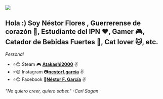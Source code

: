 ![](https://github.com/hebertdev1/hebertdev1/blob/master/javascript.gif)

## Hola :) Soy Néstor Flores , Guerrerense de corazón 🐯, Estudiante del IPN ❤️, Gamer 🎮, Catador de Bebidas Fuertes 🍺, Cat lover 🐱, etc.

_Personal_
* :star::blush: Steam 🎮 **[Atakashi2000](https://learnwithportals.com/profiles/76561198205806764)** :v:
* :star::blush: Instagram 📷**[nestorf.garcia](https://www.instagram.com/nestorf.garcia)** :v:
* :star::blush: Facebook 👥**[Néstor F. García](https://www.facebook.com/nestorantonio.floresgarcia/)** :v:

_"No quiero creer, quiero saber."_
_-Carl Sagan_

<!--
**Atakashi2000/Atakashi2000** is a ✨ _special_ ✨ repository because its `README.md` (this file) appears on your GitHub profile.

Here are some ideas to get you started:

- 🔭 I’m currently working on ...
- 🌱 I’m currently learning ...
- 👯 I’m looking to collaborate on ...
- 🤔 I’m looking for help with ...
- 💬 Ask me about ...
- 📫 How to reach me: ...
- 😄 Pronouns: ...
- ⚡ Fun fact: ...
-->

